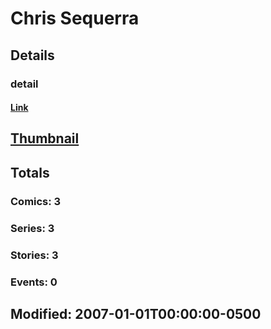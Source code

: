 # Chris  Sequerra 
## Details
### detail
#### [Link](http://marvel.com/comics/creators/8222/chris_sequerra?utm_campaign=apiRef&utm_source=225578a89fc76f3d20fbffda5d17a88d)
## [Thumbnail](http://i.annihil.us/u/prod/marvel/i/mg/b/40/image_not_available.jpg)
## Totals
### Comics: 3
### Series: 3
### Stories: 3
### Events: 0
## Modified: 2007-01-01T00:00:00-0500